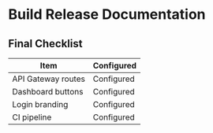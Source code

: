 # Build Release Documentation

## Final Checklist

| Item               | Configured |
| ------------------ | ---------- |
| API Gateway routes | Configured |
| Dashboard buttons  | Configured |
| Login branding     | Configured |
| CI pipeline        | Configured |
